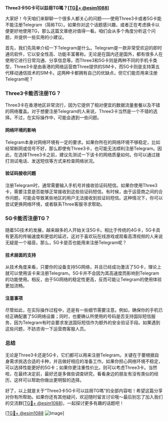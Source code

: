 **Three3卡5G卡可以註冊TG嗎？[[TG💪+ @esim1088](https://t.me/s/esim1088)]**

大家好！今天咱们来聊聊一个很多人都关心的问题——使用Three3卡或者5G卡能不能注册Telegram（简称TG）。如果你对这个话题感兴趣，或者正在考虑换卡以便更好地使用TG，那么这篇文章绝对值得一看。咱们会从多个角度分析这个问题，并提供一些实用的小建议。

首先，我们先简单介绍一下Telegram是什么。Telegram是一款非常受欢迎的即时通讯软件，它以安全性高、功能丰富著称。无论是在国内还是国外，都有很多人在使用它进行日常沟通、分享信息等。而Three3和5G卡则是两种不同的手机卡类型，Three3卡是由香港的网络运营商Three提供的SIM卡，而5G卡则是支持第五代移动通信技术的SIM卡。这两种卡都拥有自己的优缺点，但它们能否用来注册Telegram呢？

### Three3卡能否注册TG？

Three3卡在香港地区非常流行，因为它提供了相对便宜的数据流量套餐以及不错的网络覆盖。对于想要注册Telegram的人来说，Three3卡当然是一个不错的选择。不过，在实际操作中，可能会遇到一些问题。

#### 网络环境的影响

Telegram本身对网络环境有一定的要求。如果你所在的网络环境不够稳定，比如经常断网或信号不好，那么即使有Three3卡，也可能无法顺利注册Telegram。因此，在选择Three3卡之前，建议先测试一下该卡的网络质量如何。你可以通过拨打测试电话、发送短信等方式来检查网络状况。

#### 验证码接收问题

注册Telegram时，通常需要输入手机号并接收验证码短信。如果你使用Three3卡，需要注意是否能够正常接收到这些验证码短信。有时候，由于运营商之间的合作问题，可能会导致某些地区的用户无法接收到验证码短信。这种情况下，你可以尝试更换网络环境，或者联系Three客服寻求帮助。

### 5G卡能否注册TG？

随着5G技术的发展，越来越多的人开始关注5G卡。相比于传统的4G卡，5G卡具有更高的传输速度和更低的延迟，这对于喜欢玩在线游戏或观看高清视频的人来说无疑是一个福音。那么，5G卡是否也能用来注册Telegram呢？

#### 技术层面的支持

从技术角度来看，只要你的设备支持5G网络，并且已经成功激活了5G卡，理论上就可以使用该卡来注册Telegram。5G卡并不会因为其高速度而影响到Telegram的功能使用。相反，由于5G网络的稳定性更高，反而可能让Telegram的使用体验更加流畅。

#### 注意事项

尽管如此，在实际操作过程中，还是有一些细节需要注意。例如，确保你的手机已经正确配置了5G网络设置；同时，也要确认所使用的号码是否支持国际短信服务，因为Telegram有时会要求发送国际短信作为额外的安全验证手段。如果遇到这些问题，不妨咨询一下运营商客服人员。

### 总结

无论是Three3卡还是5G卡，它们都可以用来注册Telegram。关键在于要根据自身需求挑选合适的卡种，并且做好相应的准备工作。如果你担心网络环境不稳定，可以选择性能更好的5G卡；如果你更注重性价比，则可以考虑Three3卡。当然啦，在最终决定前，最好还是多做些调查研究，看看身边的朋友有没有类似的经历，这样可以帮助你做出更明智的选择。

好了，以上就是关于“Three3卡5G卡可以註冊TG嗎”的全部内容啦！希望这篇分享对你有所帮助。如果你还有其他疑问，欢迎随时留言讨论哦～最后别忘了加入我们的交流群[[TG💪+ @esim1088](https://t.me/s/esim1088)]，一起探讨更多有趣的话题吧！

[[TG💪+ @esim1088](https://t.me/s/esim1088) ![Image](https://i.postimg.cc/4NQfJmqS/Snipaste-2025-05-13-00-14-12.png)]